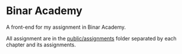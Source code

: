 # Binar Academy

A front-end for my assignment in Binar Academy.

All assignment are in the [public/assignments](public/assignments) folder separated by each chapter and its assignments.
